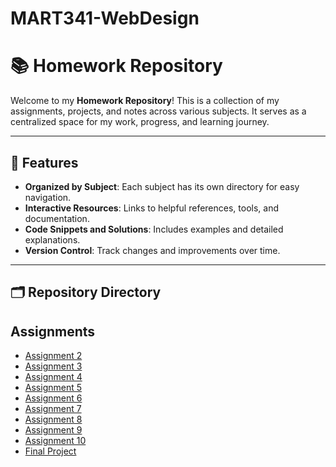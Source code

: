 # MART341-WebDesign

# 📚 Homework Repository

Welcome to my **Homework Repository**! This is a collection of my assignments, projects, and notes across various subjects. It serves as a centralized space for my work, progress, and learning journey.

---

## 🌟 Features

- **Organized by Subject**: Each subject has its own directory for easy navigation.
- **Interactive Resources**: Links to helpful references, tools, and documentation.
- **Code Snippets and Solutions**: Includes examples and detailed explanations.
- **Version Control**: Track changes and improvements over time.

---

## 🗂️ Repository Directory 

<section id="assignments">
    <h2>Assignments</h2>
    <ul>
        <li><a href="assignments/assignment2/" target="_blank">Assignment 2</a></li>
        <li><a href="assignments/assignment3/" target="_blank">Assignment 3</a></li>
        <li><a href="assignments/assignment4/" target="_blank">Assignment 4</a></li>
        <li><a href="assignments/assignment5/" target="_blank">Assignment 5</a></li>
        <li><a href="assignments/assignment6/" target="_blank">Assignment 6</a></li>
        <li><a href="assignments/assignment7/" target="_blank">Assignment 7</a></li>
        <li><a href="assignments/assignment8/" target="_blank">Assignment 8</a></li>
        <li><a href="assignments/assignment9/" target="_blank">Assignment 9</a></li>
        <li><a href="assignments/assignment10/" target="_blank">Assignment 10</a></li>
        <li><a href="assignments/final_project/" target="_blank">Final Project</a></li>
    </ul>
</section>
